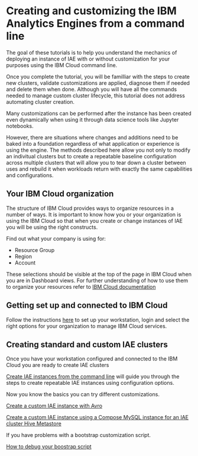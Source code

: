 # Creating and customizing the IBM Analytics Engines from a command line

The goal of these tutorials is to help you understand the mechanics of deploying an instance of IAE with or without customization for your purposes using the IBM Cloud command line. 

Once you complete the tutorial, you will be familliar with the steps to create new clusters, validate customizations are applied, diagnose them if needed and delete them when done. Although you will have all the commands needed to manage custom cluster lifecycle, this tutorial does not address automating cluster creation.

Many customizations can be performed after the instance has been created even dynamically when using it through data science tools like Jupyter notebooks. 

However, there are situations where changes and additions need to be baked into a foundation regardless of what application or experience is using the engine. The methods described here allow you not only to modify an indivitual clusters but to create a repeatable baseline configuration across multiple clusters that will allow you to tear down a cluster between uses and rebuild it when workloads return with exactly the same capabilities and configurations.

## Your IBM Cloud organization

The structure of IBM Cloud provides ways to organize resources in a number of ways. It is important to know how you or your organization is using the IBM Cloud so that when you create or change instances of IAE you will be using the right constructs. 

Find out what your company is using for:

* Resource Group 
* Region
* Account

These selections should be visible at the top of the page in IBM Cloud when you are in Dashboard views. For further understanding of how to use them to organize your resources refer to [IBM Cloud documentation](https://cloud.ibm.com/docs/resources?topic=resources-resource)


## Getting set up and connected to IBM Cloud

Follow the instructions [here](ibmcloudlogin.md) to set up your workstation, login and select the right options for your organization to manage IBM Cloud services.

## Creating standard and custom IAE clusters

Once you have your workstation configured and connected to the IBM Cloud you are ready to create IAE clusters

[Create IAE instances from the command line](createiaeinstances.md) will guide you through the steps to create repeatable IAE instances using configuration options.

Now you know the basics you can try different customizations.

[Create a custom IAE instance with Avro](createiaeinstancescustomavro.md)

[Create a custom IAE instance using a Compose MySQL instance for an IAE cluster Hive Metastore](createiaeinstancesexternalhivemetastore.md)

If you have problems with a bootstrap customization script.

[How to debug your boostrap script](bootstrapscriptdebugging.md)

